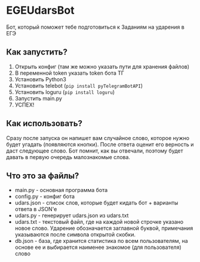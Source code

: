 # EGEUdarsBot
Бот, который поможет тебе подготовиться к Заданиям на ударения в ЕГЭ

## Как запустить?
1. Открыть конфиг (там же можно указать пути для хранения файлов)
1. В переменной token указать token бота ТГ
1. Установить Python3
1. Установить telebot (`pip install pyTelegramBotAPI`)
1. Установить loguru (`pip install loguru`)
1. Запустить main.py
1. УСПЕХ!

## Как использовать?
Сразу после запуска он напишет вам случайное слово, которое нужно будет угадать (появляются кнопки).
После ответа оценит его верность и даст следующее слово.
Бот помнит, как вы отвечали, поэтому будет давать в первую очередь малознакомые слова.

## Что это за файлы?
- main.py - основная программа бота
- config.py - конфиг бота
- udars.json - список слов, которые будет кидать бот + варианты ответа в  JSON'e
- udars.py - генерирует udars.json из udars.txt
- udars.txt - текстовый файл, где на каждой новой строчке указано новое слово. Ударение обозначается заглавной буквой, примечания указываются после символа открытой скобки.
- db.json - база, где хранится статистика по всем пользователям, на основе ее и выбирается наименее знакомое (для пользователя) слово
